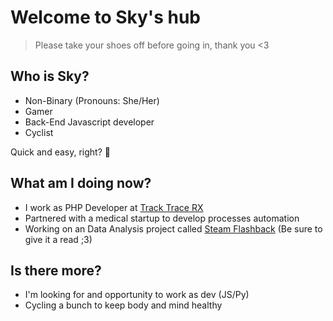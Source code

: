# Welcome to Sky's hub
>Please take your shoes off before going in, thank you <3

## Who is Sky?
- Non-Binary (Pronouns: She/Her)
- Gamer
- Back-End Javascript developer
- Cyclist

Quick and easy, right? 💖

## What am I doing now?
- I work as PHP Developer at [Track Trace RX](https://www.tracktracerx.com/)
- Partnered with a medical startup to develop processes automation 
- Working on an Data Analysis project called [Steam Flashback](https://github.com/SkyAlarcon/Steam-Flashback) (Be sure to give it a read ;3)

## Is there more?
- I'm looking for and opportunity to work as dev (JS/Py)
- Cycling a bunch to keep body and mind healthy
